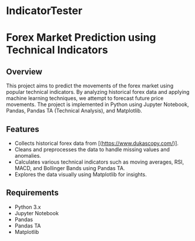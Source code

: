 # IndicatorTester

# Forex Market Prediction using Technical Indicators

## Overview
This project aims to predict the movements of the forex market using popular technical indicators. By analyzing historical forex data and applying machine learning techniques, we attempt to forecast future price movements. The project is implemented in Python using Jupyter Notebook, Pandas, Pandas TA (Technical Analysis), and Matplotlib.

## Features
- Collects historical forex data from [(https://www.dukascopy.com/)].
- Cleans and preprocesses the data to handle missing values and anomalies.
- Calculates various technical indicators such as moving averages, RSI, MACD, and Bollinger Bands using Pandas TA.
- Explores the data visually using Matplotlib for insights.

## Requirements
- Python 3.x
- Jupyter Notebook
- Pandas
- Pandas TA
- Matplotlib
